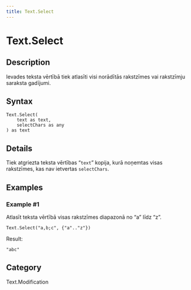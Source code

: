 ```yaml
---
title: Text.Select
---
```


# Text.Select


## Description

Ievades teksta vērtībā tiek atlasīti visi norādītās rakstzīmes vai rakstzīmju saraksta gadījumi.


## Syntax

```powerquery
Text.Select(
    text as text,
    selectChars as any
) as text
```


## Details

Tiek atgriezta teksta vērtības “<code>text</code>” kopija, kurā noņemtas visas rakstzīmes, kas nav ietvertas <code>selectChars</code>.  


## Examples

### Example #1 
Atlasīt teksta vērtībā visas rakstzīmes diapazonā no “a” līdz “z”.
```powerquery
Text.Select("a,b;c", {"a".."z"})
```

Result: 
```powerquery
"abc"
```




## Category
Text.Modification
